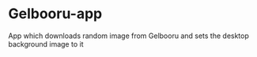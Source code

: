 # Gelbooru-app
App which downloads random image from Gelbooru and sets the desktop background image to it
